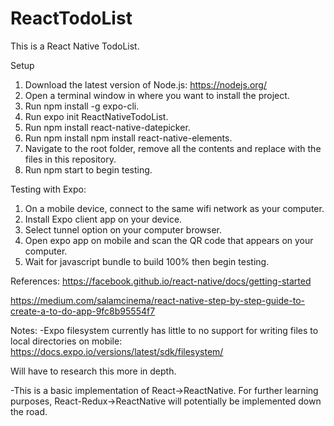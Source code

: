 # ReactTodoList
This is a React Native TodoList.

Setup
1. Download the latest version of Node.js: 
https://nodejs.org/
2. Open a terminal window in where you want to install the project.
3. Run npm install -g expo-cli.
4. Run expo init ReactNativeTodoList.
5. Run npm install react-native-datepicker.
6. Run npm install npm install react-native-elements.
4. Navigate to the root folder, remove all the contents and replace with the files in this repository.
5. Run npm start to begin testing.

Testing with Expo:
1. On a mobile device, connect to the same wifi network as your computer.
2. Install Expo client app on your device.
3. Select tunnel option on your computer browser.
4. Open expo app on mobile and scan the QR code that appears on your computer.
5. Wait for javascript bundle to build 100% then begin testing.

References:
https://facebook.github.io/react-native/docs/getting-started

https://medium.com/salamcinema/react-native-step-by-step-guide-to-create-a-to-do-app-9fc8b95554f7

Notes:
-Expo filesystem currently has little to no support for writing files to local directories on mobile:
https://docs.expo.io/versions/latest/sdk/filesystem/

Will have to research this more in depth.

-This is a basic implementation of React->ReactNative. For further learning purposes, React-Redux->ReactNative
will potentially be implemented down the road.